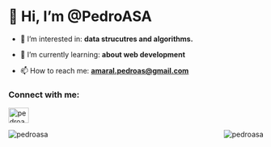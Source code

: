 # 👋 Hi, I’m @PedroASA

- :eyes: I’m interested in: __data strucutres and algorithms.__

- 🌱 I’m currently learning: **about web development**

- 📫 How to reach me: **amaral.pedroas@gmail.com**

<h3 align="left">Connect with me:</h3>
<p align="left"> <a href="https://linkedin.com/in/pedroasa" target="blank"><img align="center" src="https://raw.githubusercontent.com/rahuldkjain/github-profile-readme-generator/master/src/images/icons/Social/linked-in-alt.svg" alt="pedroasa" height="30" width="40" /></a> </p>

<p align="left" style="margin:0px"> <img align="right" src="https://github-readme-stats.vercel.app/api/top-langs?username=pedroasa&show_icons=true&locale=en&layout=compact" alt="pedroasa" /> </p>
<p align="left"> <img src="https://github-readme-stats.vercel.app/api?username=pedroasa&show_icons=true&locale=en" alt="pedroasa" /> </p>

<!---
PedroASA/PedroASA is a ✨ special ✨ repository because its `README.md` (this file) appears on your GitHub profile.
You can click the Preview link to take a look at your changes.
--->
